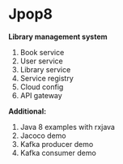 # **Jpop8**
**Library management system**
1. Book service
2. User service
3. Library service
4. Service registry
5. Cloud config
6. API gateway


**Additional:**
1. Java 8 examples with rxjava
2. Jacoco demo
3. Kafka producer demo
4. Kafka consumer demo
